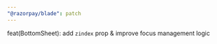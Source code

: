 ```yaml
---
"@razorpay/blade": patch
---
```


feat(BottomSheet): add `zindex` prop & improve focus management logic
